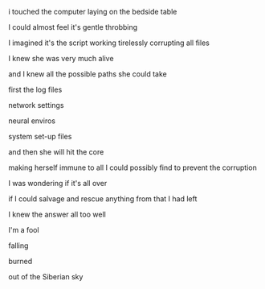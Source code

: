 i touched the computer laying on the bedside table

I could almost feel it's gentle throbbing

I imagined it's the script working tirelessly corrupting all files

I knew she was very much alive

and I knew all the possible paths she could take

first the log files

network settings

neural enviros

system set-up files

and then she will hit the core

making herself immune to all I could possibly find to prevent the corruption

I was wondering if it's all over

if I could salvage and rescue anything from that I had left

I knew the answer all too well

I'm a fool

falling

burned

out of the Siberian sky

 



